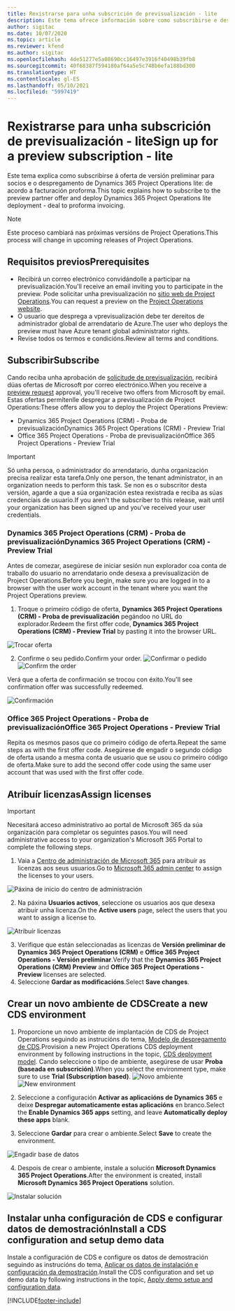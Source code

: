 ```yaml
---
title: Rexistrarse para unha subscrición de previsualización - lite
description: Este tema ofrece información sobre como subscribirse e despregar o despregamento de Project Operations lite - de acordo a facturación proforma.
author: sigitac
ms.date: 10/07/2020
ms.topic: article
ms.reviewer: kfend
ms.author: sigitac
ms.openlocfilehash: 4de51277e5a08690cc16497e3916f40498b39fb8
ms.sourcegitcommit: 40f68387f594180af64a5e5c748b6efa188bd300
ms.translationtype: HT
ms.contentlocale: gl-ES
ms.lasthandoff: 05/10/2021
ms.locfileid: "5997419"
---
```

# <a name="sign-up-for-a-preview-subscription---lite"></a><span data-ttu-id="0816a-103">Rexistrarse para unha subscrición de previsualización - lite</span><span class="sxs-lookup"><span data-stu-id="0816a-103">Sign up for a preview subscription - lite</span></span> 

<span data-ttu-id="0816a-104">Este tema explica como subscribirse á oferta de versión preliminar para socios e o despregamento de Dynamics 365 Project Operations lite: de acordo a facturación proforma.</span><span class="sxs-lookup"><span data-stu-id="0816a-104">This topic explains how to subscribe to the preview partner offer and deploy Dynamics 365 Project Operations lite deployment - deal to proforma invoicing.</span></span>

> [!NOTE]
> <span data-ttu-id="0816a-105">Este proceso cambiará nas próximas versións de Project Operations.</span><span class="sxs-lookup"><span data-stu-id="0816a-105">This process will change in upcoming releases of Project Operations.</span></span>

## <a name="prerequisites"></a><span data-ttu-id="0816a-106">Requisitos previos</span><span class="sxs-lookup"><span data-stu-id="0816a-106">Prerequisites</span></span>

- <span data-ttu-id="0816a-107">Recibirá un correo electrónico convidándolle a participar na previsualización.</span><span class="sxs-lookup"><span data-stu-id="0816a-107">You'll receive an email inviting you to participate in the preview.</span></span> <span data-ttu-id="0816a-108">Pode solicitar unha previsualización no [sitio web de Project Operations](https://dynamics.microsoft.com/en-us/project-operations/overview/).</span><span class="sxs-lookup"><span data-stu-id="0816a-108">You can request a preview on the [Project Operations website](https://dynamics.microsoft.com/en-us/project-operations/overview/).</span></span>
- <span data-ttu-id="0816a-109">O usuario que desprega a vprevisualización debe ter dereitos de administrador global de arrendatario de Azure.</span><span class="sxs-lookup"><span data-stu-id="0816a-109">The user who deploys the preview must have Azure tenant global administrator rights.</span></span>
- <span data-ttu-id="0816a-110">Revise todos os termos e condicións.</span><span class="sxs-lookup"><span data-stu-id="0816a-110">Review all terms and conditions.</span></span>

## <a name="subscribe"></a><span data-ttu-id="0816a-111">Subscribir</span><span class="sxs-lookup"><span data-stu-id="0816a-111">Subscribe</span></span>

<span data-ttu-id="0816a-112">Cando reciba unha aprobación de [solicitude de previsualización](https://forms.office.com/FormsPro/Pages/ResponsePage.aspx?id=v4j5cvGGr0GRqy180BHbR56j8lZs0FdAvwT75_WNFyxUMkRDV1NYQU5TNjE2VjhKOVBUNVg2R0s1NC4u), recibirá dúas ofertas de Microsoft por correo electrónico.</span><span class="sxs-lookup"><span data-stu-id="0816a-112">When you receive a [preview request](https://forms.office.com/FormsPro/Pages/ResponsePage.aspx?id=v4j5cvGGr0GRqy180BHbR56j8lZs0FdAvwT75_WNFyxUMkRDV1NYQU5TNjE2VjhKOVBUNVg2R0s1NC4u) approval, you'll receive two offers from Microsoft by email.</span></span> <span data-ttu-id="0816a-113">Estas ofertas permítenlle despregar a previsualización de Project Operations:</span><span class="sxs-lookup"><span data-stu-id="0816a-113">These offers allow you to deploy the Project Operations Preview:</span></span>

- <span data-ttu-id="0816a-114">Dynamics 365 Project Operations (CRM) - Proba de previsualización</span><span class="sxs-lookup"><span data-stu-id="0816a-114">Dynamics 365 Project Operations (CRM) - Preview Trial</span></span>
- <span data-ttu-id="0816a-115">Office 365 Project Operations - Proba de previsualización</span><span class="sxs-lookup"><span data-stu-id="0816a-115">Office 365 Project Operations - Preview Trial</span></span>

> [!IMPORTANT]
> <span data-ttu-id="0816a-116">Só unha persoa, o administrador do arrendatario, dunha organización precisa realizar esta tarefa.</span><span class="sxs-lookup"><span data-stu-id="0816a-116">Only one person, the tenant administrator, in an organization needs to perform this task.</span></span> <span data-ttu-id="0816a-117">Se non es o subscritor desta versión, agarde a que a súa organización estea rexistrada e reciba as súas credenciais de usuario.</span><span class="sxs-lookup"><span data-stu-id="0816a-117">If you aren't the subscriber to this release, wait until your organization has been signed up and you've received your user credentials.</span></span>

### <a name="dynamics-365-project-operations-crm---preview-trial"></a><span data-ttu-id="0816a-118">Dynamics 365 Project Operations (CRM) - Proba de previsualización</span><span class="sxs-lookup"><span data-stu-id="0816a-118">Dynamics 365 Project Operations (CRM) - Preview Trial</span></span> 

<span data-ttu-id="0816a-119">Antes de comezar, asegúrese de iniciar sesión nun explorador coa conta de traballo do usuario no arrendatario onde desexa a previsualización de Project Operations.</span><span class="sxs-lookup"><span data-stu-id="0816a-119">Before you begin, make sure you are logged in to a browser with the user work account in the tenant where you want the Project Operations preview.</span></span>

1. <span data-ttu-id="0816a-120">Troque o primeiro código de oferta, **Dynamics 365 Project Operations (CRM) - Proba de previsualización** pegándoo no URL do explorador.</span><span class="sxs-lookup"><span data-stu-id="0816a-120">Redeem the first offer code, **Dynamics 365 Project Operations (CRM) - Preview Trial** by pasting it into the browser URL.</span></span>

![Trocar oferta](./media/16RedeemFirstOfferNew.png)

2. <span data-ttu-id="0816a-122">Confirme o seu pedido.</span><span class="sxs-lookup"><span data-stu-id="0816a-122">Confirm your order.</span></span>
<span data-ttu-id="0816a-123">![Confirmar o pedido](./media/17ConfirmOrderNew.png)</span><span class="sxs-lookup"><span data-stu-id="0816a-123">![Confirm the order](./media/17ConfirmOrderNew.png)</span></span>

<span data-ttu-id="0816a-124">Verá que a oferta de confirmación se trocou con éxito.</span><span class="sxs-lookup"><span data-stu-id="0816a-124">You'll see confirmation offer was successfully redeemed.</span></span>

![Confirmación](./media/18OrderConfirmationNew.png)

### <a name="office-365-project-operations---preview-trial"></a><span data-ttu-id="0816a-126">Office 365 Project Operations - Proba de previsualización</span><span class="sxs-lookup"><span data-stu-id="0816a-126">Office 365 Project Operations - Preview Trial</span></span>

<span data-ttu-id="0816a-127">Repita os mesmos pasos que co primeiro código de oferta.</span><span class="sxs-lookup"><span data-stu-id="0816a-127">Repeat the same steps as with the first offer code.</span></span> <span data-ttu-id="0816a-128">Asegúrese de engadir o segundo código de oferta usando a mesma conta de usuario que se usou co primeiro código de oferta.</span><span class="sxs-lookup"><span data-stu-id="0816a-128">Make sure to add the second offer code using the same user account that was used with the first offer code.</span></span>

## <a name="assign-licenses"></a><span data-ttu-id="0816a-129">Atribuír licenzas</span><span class="sxs-lookup"><span data-stu-id="0816a-129">Assign licenses</span></span>

> [!IMPORTANT]
> <span data-ttu-id="0816a-130">Necesitará acceso administrativo ao portal de Microsoft 365 da súa organización para completar os seguintes pasos.</span><span class="sxs-lookup"><span data-stu-id="0816a-130">You will need administrative access to your organization's Microsoft 365 Portal to complete the following steps.</span></span>


1. <span data-ttu-id="0816a-131">Vaia a [Centro de administración de Microsoft 365](https://portal.office.com/) para atribuír as licenzas aos seus usuarios.</span><span class="sxs-lookup"><span data-stu-id="0816a-131">Go to [Microsoft 365 admin center](https://portal.office.com/) to assign the licenses to your users.</span></span>

![Páxina de inicio do centro de administración](./media/14AdminPortal.png)

2. <span data-ttu-id="0816a-133">Na páxina **Usuarios activos**, seleccione os usuarios aos que desexa atribuír unha licenza.</span><span class="sxs-lookup"><span data-stu-id="0816a-133">On the **Active users** page, select the users that you want to assign a license to.</span></span>

![Atribuír licenzas](./media/15AssignLicenses.png)

3. <span data-ttu-id="0816a-135">Verifique que están seleccionadas as licenzas de **Versión preliminar de Dynamics 365 Project Operations (CRM)** e **Office 365 Project Operations - Versión preliminar**.</span><span class="sxs-lookup"><span data-stu-id="0816a-135">Verify that the **Dynamics 365 Project Operations (CRM) Preview** and **Office 365 Project Operations - Preview** licenses are selected.</span></span> 
4. <span data-ttu-id="0816a-136">Seleccione **Gardar as modificacións**.</span><span class="sxs-lookup"><span data-stu-id="0816a-136">Select **Save changes**.</span></span>

## <a name="create-a-new-cds-environment"></a><span data-ttu-id="0816a-137">Crear un novo ambiente de CDS</span><span class="sxs-lookup"><span data-stu-id="0816a-137">Create a new CDS environment</span></span>

1. <span data-ttu-id="0816a-138">Proporcione un novo ambiente de implantación de CDS de Project Operations seguindo as instrucións do tema, [Modelo de despregamento de CDS](lite-deployment.md).</span><span class="sxs-lookup"><span data-stu-id="0816a-138">Provision a new Project Operations CDS deployment environment by following instructions in the topic, [CDS deployment model](lite-deployment.md).</span></span> <span data-ttu-id="0816a-139">Cando seleccione o tipo de ambiente, asegúrese de usar **Proba (baseada en subscrición)**.</span><span class="sxs-lookup"><span data-stu-id="0816a-139">When you select the environment type, make sure to use **Trial (Subscription based)**.</span></span>
<span data-ttu-id="0816a-140">![Novo ambiente](./media/19CreateEnvironment.png)</span><span class="sxs-lookup"><span data-stu-id="0816a-140">![New environment](./media/19CreateEnvironment.png)</span></span>

2. <span data-ttu-id="0816a-141">Seleccione a configuración **Activar as aplicacións de Dynamics 365** e deixe **Despregar automaticamente estas aplicacións** en branco.</span><span class="sxs-lookup"><span data-stu-id="0816a-141">Select the **Enable Dynamics 365 apps** setting, and leave **Automatically deploy these apps** blank.</span></span>  
3. <span data-ttu-id="0816a-142">Seleccione **Gardar** para crear o ambiente.</span><span class="sxs-lookup"><span data-stu-id="0816a-142">Select **Save** to create the environment.</span></span>

![Engadir base de datos](./media/20CreateEnvironment1.png)

4. <span data-ttu-id="0816a-144">Despois de crear o ambiente, instale a solución **Microsoft Dynamics 365 Project Operations**.</span><span class="sxs-lookup"><span data-stu-id="0816a-144">After the environment is created, install **Microsoft Dynamics 365 Project Operations** solution.</span></span> 

![Instalar solución](./media/21InstallSolution.png)

## <a name="install-a-cds-configuration-and-setup-demo-data"></a><span data-ttu-id="0816a-146">Instalar unha configuración de CDS e configurar datos de demostración</span><span class="sxs-lookup"><span data-stu-id="0816a-146">Install a CDS configuration and setup demo data</span></span>

<span data-ttu-id="0816a-147">Instale a configuración de CDS e configure os datos de demostración seguindo as instrucións do tema, [Aplicar os datos de instalación e configuración da demostración](lite-apply-demo-setup-config-data.md).</span><span class="sxs-lookup"><span data-stu-id="0816a-147">Install the CDS configuration and set up demo data by following instructions in the topic, [Apply demo setup and configuration data](lite-apply-demo-setup-config-data.md).</span></span>


[!INCLUDE[footer-include](../includes/footer-banner.md)]